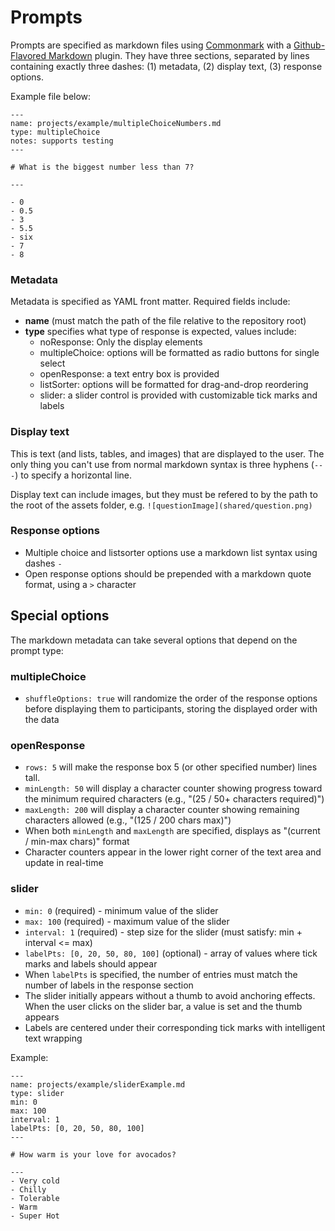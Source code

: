 # Prompts

Prompts are specified as markdown files using [Commonmark](https://commonmark.org/help/) with a [Github-Flavored Markdown](https://docs.github.com/en/get-started/writing-on-github/getting-started-with-writing-and-formatting-on-github/basic-writing-and-formatting-syntax) plugin. They have three sections, separated by lines containing exactly three dashes: (1) metadata, (2) display text, (3) response options.

Example file below:

```
---
name: projects/example/multipleChoiceNumbers.md
type: multipleChoice
notes: supports testing
---

# What is the biggest number less than 7?

---

- 0
- 0.5
- 3
- 5.5
- six
- 7
- 8
```

### Metadata

Metadata is specified as YAML front matter. Required fields include:

- **name** (must match the path of the file relative to the repository root)
- **type** specifies what type of response is expected, values include:
  - noResponse: Only the display elements
  - multipleChoice: options will be formatted as radio buttons for single select
  - openResponse: a text entry box is provided
  - listSorter: options will be formatted for drag-and-drop reordering
  - slider: a slider control is provided with customizable tick marks and labels

### Display text

This is text (and lists, tables, and images) that are displayed to the user. The only thing you can't use from normal markdown syntax is three hyphens (`---`) to specify a horizontal line.

Display text can include images, but they must be refered to by the path to the root of the assets folder, e.g. `![questionImage](shared/question.png)`

### Response options

- Multiple choice and listsorter options use a markdown list syntax using dashes `-`
- Open response options should be prepended with a markdown quote format, using a `>` character

## Special options

The markdown metadata can take several options that depend on the prompt type:

### multipleChoice

- `shuffleOptions: true` will randomize the order of the response options before displaying them to participants, storing the displayed order with the data

### openResponse

- `rows: 5` will make the response box 5 (or other specified number) lines tall.
- `minLength: 50` will display a character counter showing progress toward the minimum required characters (e.g., "(25 / 50+ characters required)")
- `maxLength: 200` will display a character counter showing remaining characters allowed (e.g., "(125 / 200 chars max)")
- When both `minLength` and `maxLength` are specified, displays as "(current / min-max chars)" format
- Character counters appear in the lower right corner of the text area and update in real-time

### slider

- `min: 0` (required) - minimum value of the slider
- `max: 100` (required) - maximum value of the slider
- `interval: 1` (required) - step size for the slider (must satisfy: min + interval <= max)
- `labelPts: [0, 20, 50, 80, 100]` (optional) - array of values where tick marks and labels should appear
- When `labelPts` is specified, the number of entries must match the number of labels in the response section
- The slider initially appears without a thumb to avoid anchoring effects. When the user clicks on the slider bar, a value is set and the thumb appears
- Labels are centered under their corresponding tick marks with intelligent text wrapping

Example:

```
---
name: projects/example/sliderExample.md
type: slider
min: 0
max: 100
interval: 1
labelPts: [0, 20, 50, 80, 100]
---

# How warm is your love for avocados?

---
- Very cold
- Chilly
- Tolerable
- Warm
- Super Hot
```
